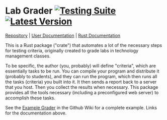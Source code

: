 # Lab Grader [![Testing Suite](https://github.com/llamicron/lab_grader/workflows/Testing%20Suite/badge.svg)](https://github.com/llamicron/lab_grader/actions?query=workflow%3A%22Testing+Suite%22) [![Latest Version](https://img.shields.io/crates/v/lab_grader)](https://crates.io/crates/lab_grader)

[Repository](https://github.com/llamicron/lab_grader) |
[User Documentation](https://github.com/llamicron/lab_grader/wiki) |
[Rust Documentation](https://docs.rs/crate/lab_grader)

This is a Rust package ("crate") that automates a lot of the necessary steps for testing criteria, originally created to grade labs in technology management classes.

To be specific, the author (you, probably) will define "criteria", which are essentially tasks to be run. You can compile your program and distribute it (probably to students), and they can run the program, which then runs all the tasks (criteria) you built into it. It then sends a report back to a server that you host. Then you collect the results when necessary. This package provides all the tools necessary (including a preconfigured web server) to accomplish these tasks.

See the [Example Grader](https://github.com/llamicron/lab_grader/wiki/Example-Grader) in the Github Wiki for a complete example. Links for the documentation above.
